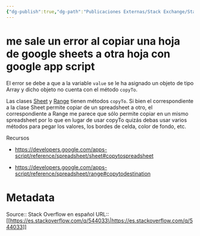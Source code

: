 ```yaml
---
{"dg-publish":true,"dg-path":"Publicaciones Externas/Stack Exchange/Stack Overflow en español/es.stackoverflow.com-544033.md","permalink":"/publicaciones-externas/stack-exchange/stack-overflow-en-espanol/es-stackoverflow-com-544033/","title":"me sale un error al copiar una hoja de google sheets a otra hoja con google app script","hide":true,"noteIcon":"default","created":"2024-04-03T12:49:10.356-06:00","updated":"2024-04-05T16:43:57.866-06:00"}
---
```


# me sale un error al copiar una hoja de google sheets a otra hoja con google app script

El error se debe a que a la variable `value` se le ha asignado un objeto de tipo Array y dicho objeto no cuenta con el método `copyTo`.

Las clases [Sheet][1] y [Range][2] tienen métodos `copyTo`. Si bien el correspondiente a la clase Sheet permite copiar de un spreadsheet a otro, el correspondiente a Range me parece que sólo permite copiar en un mismo spreadsheet por lo que en lugar de usar copyTo quizás debas usar varios métodos para pegar los valores, los bordes de celda, color de fondo, etc.

Recursos

- https://developers.google.com/apps-script/reference/spreadsheet/sheet#copytospreadsheet
- https://developers.google.com/apps-script/reference/spreadsheet/range#copytodestination


  [1]: https://developers.google.com/apps-script/reference/spreadsheet/sheet
  [2]: https://developers.google.com/apps-script/reference/spreadsheet/range

# Metadata
Source:: Stack Overflow en español
URL:: [[https://es.stackoverflow.com/q/544033\|https://es.stackoverflow.com/q/544033]]

